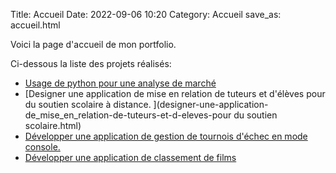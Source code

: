Title: Accueil
Date: 2022-09-06 10:20
Category: Accueil
save_as: accueil.html

Voici la page d'accueil de mon portfolio.

Ci-dessous la liste des projets réalisés: 

- [Usage de python pour une analyse de marché](usage-de-python-pour-une-analyse-de-marche.html)
- [Designer une application de mise en relation de tuteurs et d'élèves pour du soutien scolaire à distance. ](designer-une-application-de_mise_en_relation-de-tuteurs-et-d-eleves-pour du soutien scolaire.html)
- [Développer une application de gestion de tournois d'échec en mode console. ](developper-une-application-de-gestion-de-tournois-dechecs.html)
- [Développer une application de classement de films ](developper-une-application-de-classement-de-films.html)